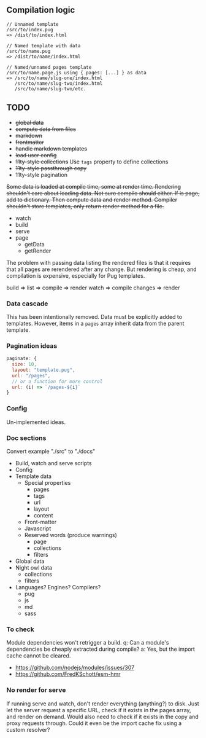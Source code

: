 ## Compilation logic

```
// Unnamed template
/src/to/index.pug
=> /dist/to/index.html

// Named template with data
/src/to/name.pug
=> /dist/to/name/index.html

// Named/unnamed pages template
/src/to/name.page.js using { pages: [...] } as data
=> /src/to/name/slug-one/index.html
   /src/to/name/slug-two/index.html
   /src/to/name/slug-two/etc.

```

## TODO

- ~~global data~~
- ~~compute data from files~~
- ~~markdown~~
- ~~frontmatter~~
- ~~handle markdown templates~~
- ~~load user config~~
- ~~11ty-style collections~~ Use `tags` property to define collections
- ~~11ty-style passthrough copy~~
- 11ty-style pagination

~~Some data is loaded at compile time, some at render time. Rendering shouldn't
care about loading data. Not sure compile should either. If is page, add to
dictionary. Then compute data and render method. Compiler shouldn't store
templates, only return render method for a file.~~

- watch
- build
- serve
- page
  - getData
  - getRender

The problem with passing data listing the rendered files is that it requires
that all pages are rerendered after any change. But rendering is cheap, and
compilation is expensive, especially for Pug templates.

build => list => compile => render
watch => compile changes => render

### Data cascade

This has been intentionally removed. Data must be explicitly added to templates.
However, items in a `pages` array inherit data from the parent template.

### Pagination ideas

```js
paginate: {
  size: 10,
  layout: "template.pug",
  url: "/pages",
  // or a function for more control
  url: (i) => `/pages-${i}`
}
```

### Config

Un-implemented ideas.



### Doc sections

Convert example "./src" to "./docs"

- Build, watch and serve scripts
- Config
- Template data
  - Special properties
    - pages
    - tags
    - url
    - layout
    - content
  - Front-matter
  - Javascript
  - Reserved words (produce warnings)
    - page
    - collections
    - filters
- Global data
- Night owl data
  - collections
  - filters
- Languages? Engines? Compilers?
  - pug
  - js
  - md
  - sass

### To check

Module dependencies won't retrigger a build.
q: Can a module's dependencies be cheaply extracted during compile? 
a: Yes, but the import cache cannot be cleared.
  - https://github.com/nodejs/modules/issues/307
  - https://github.com/FredKSchott/esm-hmr

### No render for serve

If running serve and watch, don't render everything (anything?) to disk. Just
let the server request a specific URL, check if it exists in the pages array,
and render on demand. Would also need to check if it exists in the copy and
proxy requests through. Could it even be the import cache fix using a custom
resolver?
